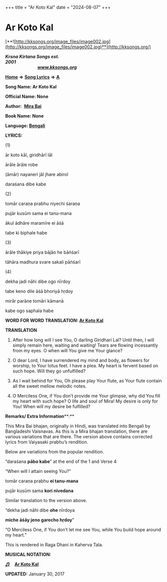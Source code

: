 +++
title = "Ar Koto Kal"
date = "2024-08-07"
+++

# Ar Koto Kal
[**![http://kksongs.org/image_files/image002.jpg](http://kksongs.org/image_files/image002.jpg)**](http://kksongs.org/)

**_Krsna Kirtana Songs est. 2001_**                                                                                                                                                 **_www.kksongs.org_**

[**Home**](http://kksongs.org/) **⇒** [**Song Lyrics**](http://kksongs.org/lyrics.html) **⇒** [**A**](http://kksongs.org/songs/song_a.html)

**Song Name: Ar Koto Kal**

**Official Name: None**

**Author:**  [**Mira Bai**](http://kksongs.org/authors/list/mirabai.html)

**Book Name: None**

**Language: [Bengali](http://kksongs.org/language/list/bengali.html)**

**LYRICS:**

(1)

ār koto kāl, giridhārī lāl

ārāle ārāle robe

(āmār) nayaneri jāl jhare abirol

daraśana dibe kabe

(2)

tomār caraṇa prabhu niyechi śaraṇa

pujār kusūm sama ei tanu-mana

ākul ādhāre maramīre ei āśā

tabe ki biphale habe

(3)

ārāle thākiye priya bājāo he bāńśarī

tāhāra madhura svare sakali pāńśarī

(4)

dekha jadi nāhi dibe ogo nīrdoy

tabe keno dile āśā bhoriyā hṛdoy

mirār parāne tomāri kāmanā

kabe ogo saphala habe

**WORD FOR WORD TRANSLATION: [Ar Koto Kal](http://kksongs.org/synonym/a/arkotokal.html)**

**TRANSLATION**

1) After how long will I see You, O darling Giridhari Lal? Until then, I will simply remain here, waiting and waiting! Tears are flowing incessantly from my eyes. O when will You give me Your glance?

2) O dear Lord, I have surrendered my mind and body, as flowers for worship, to Your lotus feet. I have a plea. My heart is fervent based on such hope. Will they go unfulfilled?

3) As I wait behind for You, Oh please play Your flute, as Your flute contain all the sweet mellow melodic notes.

4) O Merciless One, if You don’t provide me Your glimpse, why did You fill my heart with such hope? O life and soul of Mira! My desire is only for You! When will my desire be fulfilled?

**Remarks/ Extra Information****:**

This Mira Bai bhajan, originally in Hindi, was translated into Bengali by Bangladeshi Vaisnavas. As this is a Mira bhajan translation, there are various variations that are there. The version above contains corrected lyrics from Vaiyasaki prabhu’s rendition.

Below are variations from the popular rendition.

“daraśana **pābo kabe**” at the end of the 1 and Verse 4

“When will I attain seeing You?”

tomār caraṇa prabhu **ei tanu-mana**

pujār kusūm sama **kori nivedana**

Similar translation to the version above.

“dekha jadi nāhi dibe **ohe** nīrdoya

**miche āśāy jeno garecho hṛdoy**”

“O Merciless One, if You don’t let me see You, while You build hope around my heart.”

This is rendered in Raga Dhani in Kaherva Tala.

**MUSICAL NOTATION:**

**[♫](http://kksongs.org/vsongs/arkotokal.html)**    **[Ar Koto Kal](http://kksongs.org/vsongs/arkotokal.html)**

**UPDATED:** January 30, 2017